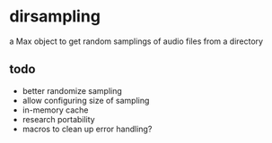 # dirsampling
a Max object to get random samplings of audio files from a directory

## todo
* better randomize sampling
* allow configuring size of sampling
* in-memory cache
* research portability
* macros to clean up error handling?
